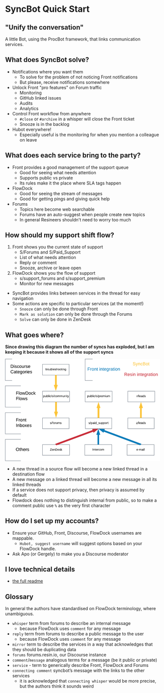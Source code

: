 # SyncBot Quick Start

## "Unify the conversation"
A little Bot, using the ProcBot framework, that links communication services.

## What does SyncBot solve?

* Notifications where you want them
	* To solve for the problem of not noticing Front notifications
	* But please, receive notifications somewhere
* Unlock Front "pro features" on Forum traffic
	* Monitoring
	* GitHub linked issues
	* Audits
	* Analytics
* Control Front workflow from anywhere
	* `#close` or `#archive` in a whisper will close the Front ticket
	* Snooze is in the backlog
* Hubot everywhere!
	* Especially useful is the monitoring for when you mention a colleague on leave

## What does each service bring to the party?

* Front provides a good management of the support queue
	* Good for seeing what needs attention
	* Supports public vs private
	* Its rules make it the place where SLA tags happen
* FlowDock
	* Good for seeing the stream of messages
	* Good for getting pings and giving quick help
* Forums
	* Topics here become web searchable
	* Forums have an auto-suggest when people create new topics
	* In general Resineers shouldn't need to worry too much

## How should my support shift flow?

1) Front shows you the current state of support
	* S/Forums and S/Paid_Support
	* List of what needs attention
	* Reply or comment
	* Snooze, archive or leave open
1) FlowDock shows you the flow of support
	* s/support_forums and s/support_premium
	* Monitor for new messages

* SyncBot provides links between services in the thread for easy navigation
* Some actions are specific to particular services (at the moment!)
	* `Snooze` can only be done through Front
	* `Mark as solution` can only be done through the Forums
	* `Solve` can only be done in ZenDesk

## What goes where?

**Since drawing this diagram the number of syncs has exploded, but I am keeping it because it shows all of the support syncs**

![flow-diagram](syncflow.png)

* A new thread in a source flow will become a new linked thread in a destination flow
* A new message on a linked thread will become a new message in all its linked threads
* If a service does not support privacy, then privacy is assumed by default
* Flowdock does nothing to distinguish internal from public, so to make a comment public use `%` as the very first character

## How do I set up my accounts?

* Ensure your GitHub, Front, Discourse, FlowDock usernames are mappable.
	* `Hubot, suggest username` will suggest options based on your FlowDock handle.
* Ask Apo (or Gergely) to make you a Discourse moderator

## I love technical details

* [the full readme](syncbot-readme.md)

## Glossary

In general the authors have standardised on FlowDock terminology, where unambiguous.

* `whisper` term from forums to describe an internal message
	* because FlowDock uses `comment` for any message
* `reply` term from forums to describe a public message to the user
	* because FlowDock uses `comment` for any message
* `mirror` term to describe the services in a way that acknowledges that they should be duplicating data
* `forums` forums.resin.io, our Discourse instance
* `comment`/`message` analogous terms for a message (be it public or private)
* `service` - term to generically describe Front, FlowDock and Forums
* `connecting comment` syncbot’s message with the links to the other services
	* it is acknowledged that `connecting whisper` would be more precise, but the authors think it sounds weird
